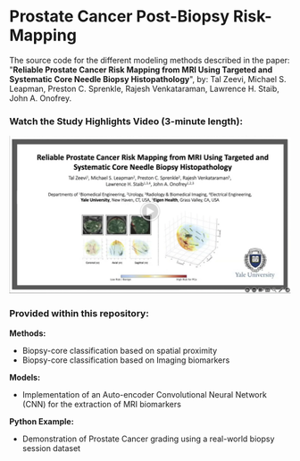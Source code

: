 # Prostate Cancer Post-Biopsy Risk-Mapping
The source code for the different modeling methods described in the paper: "**Reliable Prostate Cancer Risk Mapping from MRI Using Targeted and Systematic Core Needle Biopsy Histopathology**", by: Tal Zeevi, Michael S. Leapman, Preston C. Sprenkle, Rajesh Venkataraman, Lawrence H. Staib, John A. Onofrey.

### **Watch the Study Highlights Video (3-minute length):**
[![Watch the video](https://github.com/talze/PCa-Risk-Map/blob/main/3-minute-video-image.png?raw=true)](https://drive.google.com/file/d/1FBYJZyJPncbLB15qYPBNKNs2eOnysyZR/view?usp=sharing)


### **Provided within this repository:**

**Methods:**
- Biopsy-core classification based on spatial proximity
- Biopsy-core classification based on Imaging biomarkers

**Models:** 
- Implementation of an Auto-encoder Convolutional Neural Network (CNN) for the extraction of MRI biomarkers

**Python Example:** 
- Demonstration of Prostate Cancer grading using a real-world biopsy session dataset
